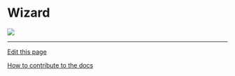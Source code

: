 # Wizard

<img src="https://images.squarespace-cdn.com/content/v1/5e10bdc20efb8f0d169f85f9/09943d85-b8c7-4d64-af31-1a27d1b76698/arrow.png?format=2500w" />
  
---
[Edit this page](https://github.com/saascade/platform.saascade.com/edit/main/Hub/Organizations/Projects/Design/SubdomainWorkflows/BlueprintEditor/Wizard/README.md)

[How to contribute to the docs](../../../../../../../General/HowToContribute/README.md)


<script type="text/javascript">
    (function(c,l,a,r,i,t,y){
        c[a]=c[a]||function(){(c[a].q=c[a].q||[]).push(arguments)};
        t=l.createElement(r);t.async=1;t.src="https://www.clarity.ms/tag/"+i;
        y=l.getElementsByTagName(r)[0];y.parentNode.insertBefore(t,y);
    })(window, document, "clarity", "script", "sdby7q18rz");
</script>